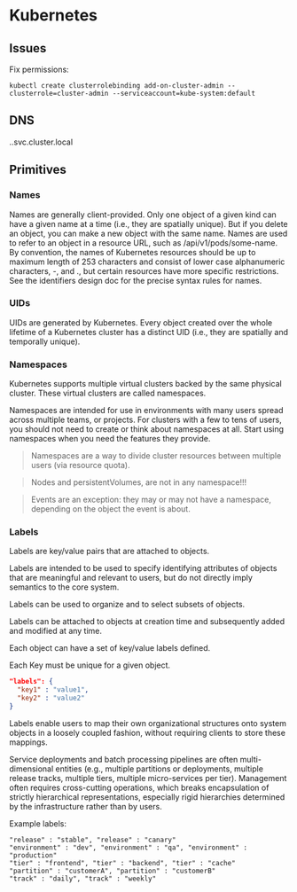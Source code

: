 # Kubernetes

## Issues

Fix permissions:

`kubectl create clusterrolebinding add-on-cluster-admin --clusterrole=cluster-admin --serviceaccount=kube-system:default`

## DNS

<service-name>.<namespace-name>.svc.cluster.local

## Primitives

### Names

Names are generally client-provided. Only one object of a given kind
can have a given name at a time (i.e., they are spatially unique). But
if you delete an object, you can make a new object with the same
name. Names are used to refer to an object in a resource URL, such as
/api/v1/pods/some-name. By convention, the names of Kubernetes
resources should be up to maximum length of 253 characters and consist
of lower case alphanumeric characters, -, and ., but certain resources
have more specific restrictions. See the identifiers design doc for
the precise syntax rules for names.

### UIDs

UIDs are generated by Kubernetes. Every object created over the whole
lifetime of a Kubernetes cluster has a distinct UID (i.e., they are
spatially and temporally unique).

### Namespaces

Kubernetes supports multiple virtual clusters backed by the same
physical cluster. These virtual clusters are called namespaces.

Namespaces are intended for use in environments with many users spread
across multiple teams, or projects. For clusters with a few to tens of
users, you should not need to create or think about namespaces at
all. Start using namespaces when you need the features they provide.

> Namespaces are a way to divide cluster resources between multiple
> users (via resource quota).

> Nodes and persistentVolumes, are not in any namespace!!!

> Events are an exception: they may or may not have a namespace,
> depending on the object the event is about.

### Labels

Labels are key/value pairs that are attached to objects.

Labels are intended to be used to specify identifying attributes of
objects that are meaningful and relevant to users, but do not directly
imply semantics to the core system.

Labels can be used to organize and to select subsets of objects.

Labels can be attached to objects at creation time and subsequently
added and modified at any time.

Each object can have a set of key/value labels defined.

Each Key must be unique for a given object.

```json
"labels": {
  "key1" : "value1",
  "key2" : "value2"
}
```

Labels enable users to map their own organizational structures onto
system objects in a loosely coupled fashion, without requiring clients
to store these mappings.

Service deployments and batch processing pipelines are often
multi-dimensional entities (e.g., multiple partitions or deployments,
multiple release tracks, multiple tiers, multiple micro-services per
tier). Management often requires cross-cutting operations, which
breaks encapsulation of strictly hierarchical representations,
especially rigid hierarchies determined by the infrastructure rather
than by users.

Example labels:

```
"release" : "stable", "release" : "canary"
"environment" : "dev", "environment" : "qa", "environment" : "production"
"tier" : "frontend", "tier" : "backend", "tier" : "cache"
"partition" : "customerA", "partition" : "customerB"
"track" : "daily", "track" : "weekly"
```
